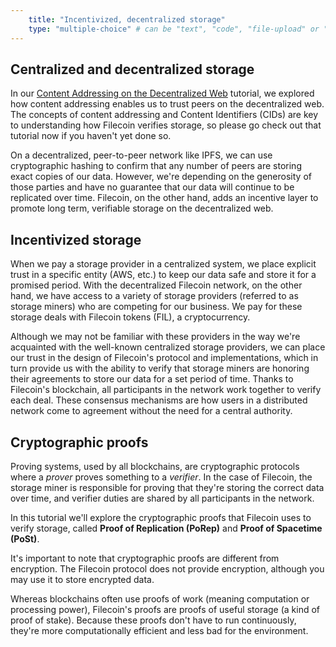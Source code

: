 ```yaml
---
    title: "Incentivized, decentralized storage"
    type: "multiple-choice" # can be "text", "code", "file-upload" or "multiple-choice"
---
```


## Centralized and decentralized storage

In our [Content Addressing on the Decentralized Web](https://proto.school/content-addressing) tutorial, we explored how content addressing enables us to trust peers on the decentralized web. The concepts of content addressing and Content Identifiers (CIDs) are key to understanding how Filecoin verifies storage, so please go check out that tutorial now if you haven't yet done so.

On a decentralized, peer-to-peer network like IPFS, we can use cryptographic hashing to confirm that any number of peers are storing exact copies of our data. However, we're depending on the generosity of those parties and have no guarantee that our data will continue to be replicated over time. Filecoin, on the other hand, adds an incentive layer to promote long term, verifiable storage on the decentralized web.

## Incentivized storage

When we pay a storage provider in a centralized system, we place explicit trust in a specific entity (AWS, etc.) to keep our data safe and store it for a promised period. With the decentralized Filecoin network, on the other hand, we have access to a variety of storage providers (referred to as storage miners) who are competing for our business. We pay for these storage deals with Filecoin tokens (FIL), a cryptocurrency.

Although we may not be familiar with these providers in the way we're acquainted with the well-known centralized storage providers, we can place our trust in the design of Filecoin's protocol and implementations, which in turn provide us with the ability to verify that storage miners are honoring their agreements to store our data for a set period of time. Thanks to Filecoin's blockchain, all participants in the network work together to verify each deal. These consensus mechanisms are how users in a distributed network come to agreement without the need for a central authority.

## Cryptographic proofs

Proving systems, used by all blockchains, are cryptographic protocols where a _prover_ proves something to a _verifier_. In the case of Filecoin, the storage miner is responsible for proving that they're storing the correct data over time, and verifier duties are shared by all participants in the network.

In this tutorial we'll explore the cryptographic proofs that Filecoin uses to verify storage, called **Proof of Replication (PoRep)** and **Proof of Spacetime (PoSt)**.

It's important to note that cryptographic proofs are different from encryption. The Filecoin protocol does not provide encryption, although you may use it to store encrypted data.

Whereas blockchains often use proofs of work (meaning computation or processing power), Filecoin's proofs are proofs of useful storage (a kind of proof of stake). Because these proofs don't have to run continuously, they're more computationally efficient and less bad for the environment.

